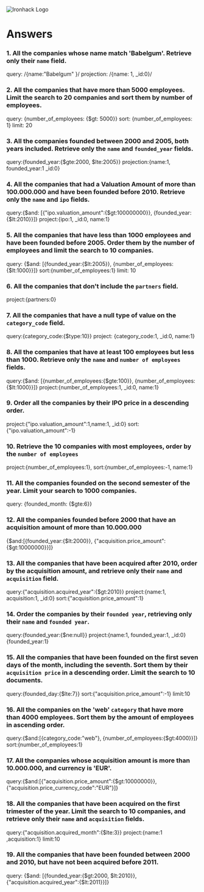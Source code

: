 ![Ironhack Logo](https://i.imgur.com/1QgrNNw.png)

# Answers

### 1. All the companies whose name match 'Babelgum'. Retrieve only their `name` field.

<!-- Your Code Goes Here -->

query: /{name:"Babelgum" }/
projection: /{name: 1, \_id:0}/

### 2. All the companies that have more than 5000 employees. Limit the search to 20 companies and sort them by **number of employees**.

<!-- Your Code Goes Here -->

query: {number_of_employees: {$gt: 5000}}
sort: {number_of_employees: 1}
limit: 20

### 3. All the companies founded between 2000 and 2005, both years included. Retrieve only the `name` and `founded_year` fields.

query:{founded_year:{$gte:2000, $lte:2005}}
projection:{name:1, founded_year:1 \_id:0}

<!-- Your Code Goes Here -->

### 4. All the companies that had a Valuation Amount of more than 100.000.000 and have been founded before 2010. Retrieve only the `name` and `ipo` fields.

query:{$and: [{"ipo.valuation_amount":{$gt:100000000}}, {founded_year:{$lt:2010}}]}
project:{ipo:1, \_id:0, name:1}

<!-- Your Code Goes Here -->

### 5. All the companies that have less than 1000 employees and have been founded before 2005. Order them by the number of employees and limit the search to 10 companies.

<!-- Your Code Goes Here -->

query: {$and: [{founded_year:{$lt:2005}}, {number_of_employees:{$lt:1000}}]}
sort:{number_of_employees:1}
limit: 10

### 6. All the companies that don't include the `partners` field.

project:{partners:0}

<!-- Your Code Goes Here -->

### 7. All the companies that have a null type of value on the `category_code` field.

query:{category_code:{$type:10}}
project: {category_code:1, \_id:0, name:1}

<!-- Your Code Goes Here -->

### 8. All the companies that have at least 100 employees but less than 1000. Retrieve only the `name` and `number of employees` fields.

query:{$and: [{number_of_employees:{$gte:100}}, {number_of_employees:{$lt:1000}}]}
project:{number_of_employees:1, \_id:0, name:1}

<!-- Your Code Goes Here -->

### 9. Order all the companies by their IPO price in a descending order.

project:{"ipo.valuation_amount":1,name:1, \_id:0}
sort:{"ipo.valuation_amount":-1}

<!-- Your Code Goes Here -->

### 10. Retrieve the 10 companies with most employees, order by the `number of employees`

project:{number_of_employees:1},
sort:{number_of_employees:-1, name:1}

<!-- Your Code Goes Here -->

### 11. All the companies founded on the second semester of the year. Limit your search to 1000 companies.

query: {founded_month: {$gte:6}}

<!-- Your Code Goes Here -->

### 12. All the companies founded before 2000 that have an acquisition amount of more than 10.000.000

{$and:[{founded_year:{$lt:2000}}, {"acquisition.price_amount":{$gt:10000000}}]}

<!-- Your Code Goes Here -->

### 13. All the companies that have been acquired after 2010, order by the acquisition amount, and retrieve only their `name` and `acquisition` field.

<!-- Your Code Goes Here -->

query:{"acquisition.acquired_year":{$gt:2010}}
project:{name:1, acquisition:1, \_id:0}
sort:{"acquisition.price_amount":1}

### 14. Order the companies by their `founded year`, retrieving only their `name` and `founded year`.

query:{founded_year:{$ne:null}}
project:{name:1, founded_year:1, \_id:0}
{founded_year:1}

<!-- Your Code Goes Here -->

### 15. All the companies that have been founded on the first seven days of the month, including the seventh. Sort them by their `acquisition price` in a descending order. Limit the search to 10 documents.

query:{founded_day:{$lte:7}}
sort:{"acquisition.price_amount":-1}
limit:10

<!-- Your Code Goes Here -->

### 16. All the companies on the 'web' `category` that have more than 4000 employees. Sort them by the amount of employees in ascending order.

<!-- Your Code Goes Here -->

query:{$and:[{category_code:"web"}, {number_of_employees:{$gt:4000}}]}
sort:{number_of_employees:1}

### 17. All the companies whose acquisition amount is more than 10.000.000, and currency is 'EUR'.

query:{$and:[{"acquisition.price_amount":{$gt:10000000}}, {"acquisition.price_currency_code":"EUR"}]}

<!-- Your Code Goes Here -->

### 18. All the companies that have been acquired on the first trimester of the year. Limit the search to 10 companies, and retrieve only their `name` and `acquisition` fields.

query:{"acquisition.acquired_month":{$lte:3}}
project:{name:1 ,acquisition:1}
limit:10

<!-- Your Code Goes Here -->

### 19. All the companies that have been founded between 2000 and 2010, but have not been acquired before 2011.

query: {$and: [{founded_year:{$gt:2000, $lt:2010}}, {"acquisition.acquired_year":{$lt:2011}}]}

<!-- Your Code Goes Here -->
